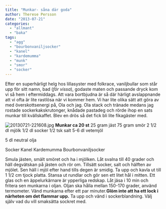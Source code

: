 ```yaml
---
title: "Munkar- såna där goda"
author: Therese Persson
date: "2013-07-21"
categories: 
  - "allmant"
  - "baka"
tags: 
  - "agg"
  - "bourbonvaniljsocker"
  - "kanel"
  - "kardemumma"
  - "munk"
  - "smor"
  - "socker"
---
```


Efter en superhärligt helg hos lillasyster med folkrace, vaniljbullar som står upp för sitt namn, bad (_för vissa_), godaste maten och passande dryck kom vi så hem i eftermiddags. Att vara bortbjudna är så där härligt avslappnande att vi ofta är lite rastlösa när vi kommer hem. Vi har lite olika sätt att göra av med överskottsenergi på, Ola och jag. Ola stack och tränade medans jag rostade sockerkakskrutonger, knådade pastadeg och rörde ihop en sats munkar till kvällskaffet. Blev en drös så det fick bli lite fikagäster med.  
  
![20130721-221608.jpg](/static/img/20130721-221608.jpg) **Munkar ca 20 st** 25 gram jäst 75 gram smör 2 1/2 dl mjölk 1/2 dl socker 1/2 tsk salt 5-6 dl vetemjöl

5 dl neutral olja

Socker Kanel Kardemumma Bourbonvaniljsocker

Smula jästen, smält smöret och ha i mjölken. Låt svalna till 40 grader och häll degvätskan på jästen och rör om. Tillsätt socker, salt och hälften av mjölet. Sen häll i mjöl efter hand tills degen är smidig. Ta upp och kavla ut till 1 1/2 cm tjock platta. Stansa ut rundlar och gör sen ett litet hål i mitten. Ett glas och en äppelurkärnare är ypperliga redskap. Låt jäsa i 10 min och fritera sen munkarna i oljan. Oljan ska hålla mellan 150-170 grader, använd termometer. Vänd munkarna efter ett par minuter.**Glöm inte att ha ett lock i närheten om det flammar upp.** Ta upp och vänd i sockerblandning. Välj själv vad du vill smaksätta sockret med.
